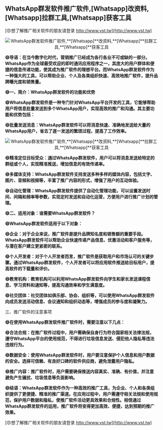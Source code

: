## **WhatsApp群发软件推广软件,**[Whatsapp]**改资料,**[Whatsapp]**拉群工具,**[Whatsapp]**获客工具**

[😍想了解推广相关软件的朋友请登录 http://www.vst.tw](http://www.vst.tw)

 <center><img src="https://vst.tw/MP4/tuiguang/png/0.png" alt="WhatsApp群发软件推广软件,**[Whatsapp]**改资料,**[Whatsapp]**拉群工具,**[Whatsapp]**获客工具"></center>

**😄导语：在当今数字化时代，营销推广已经成为各行各业不可或缺的一部分。WhatsApp作为全球最受欢迎的即时通讯应用程序之一，其庞大的用户群体和便捷的信息传递功能，使其成为推广软件的理想平台。而WhatsApp群发软件作为一种强大的工具，可以帮助企业、个人及各类组织快速、高效地推广软件，提升品牌曝光度和销售量。**

**😄一、简介：WhatsApp群发软件的功能和优势**

**😄WhatsApp群发软件是一种专门针对WhatsApp平台开发的工具，它能够帮助用户将信息批量发送到多个WhatsApp用户，实现高效的推广和沟通。其主要功能和优势包括：**

**😄批量发送消息：WhatsApp群发软件可以将消息快速、准确地发送给大量的WhatsApp用户，省去了逐一发送的繁琐过程，提高了工作效率。**

 <center><img src="https://vst.tw/MP4/tuiguang/png/7.png" alt="WhatsApp群发软件推广软件,**[Whatsapp]**改资料,**[Whatsapp]**拉群工具,**[Whatsapp]**获客工具"></center>

**😄精准定位目标受众：通过WhatsApp群发软件，用户可以将消息发送给特定的群组或个人，实现精准推送，增加信息的有效传递率。**

**😄多媒体支持：WhatsApp群发软件支持发送多种多样的媒体内容，包括文字、图片、音频和视频等，丰富了推广内容的形式，增强了用户的互动体验。**

**😄自动化管理：WhatsApp群发软件提供了自动化管理功能，可以设置发送时间、间隔和频率等参数，实现定时发送和自动化运营，方便用户进行推广计划的管理。**

**😄二、适用对象：谁需要WhatsApp群发软件？**

**😄WhatsApp群发软件适用于以下对象：**

**😄企业：对于企业来说，推广软件是提升品牌知名度和销售额的重要手段。WhatsApp群发软件可以帮助企业快速传递产品信息、优惠活动和客户服务等，与潜在客户建立更紧密的联系。**

**😄个人开发者：对于个人开发者而言，推广软件是获取用户和市场认可的关键步骤。通过WhatsApp群发软件，个人开发者可以将应用软件推送给目标用户，提高软件的下载量和评价。**

**😄教育机构：教育机构可以利用WhatsApp群发软件向学生和家长发送课程信息、学习资料和通知等，提高沟通效率和学生满意度。**

**😄社交团体：社交团体如俱乐部、协会、组织等，可以使用WhatsApp群发软件向成员发送活动信息、会议通知和组织动态等，增强成员的参与度和凝聚力。**

三、推广软件的注意事项

**😄在使用WhatsApp群发软件推广软件时，需要注意以下几点：**

**😄合法合规：在推广软件过程中，用户需确保自身行为符合国家相关法律法规，遵守WhatsApp平台的使用规范，不得进行垃圾信息发送、侵犯他人隐私等违法违规行为。**

**😄数据安全：使用WhatsApp群发软件时，用户要注意保护个人信息和用户数据的安全。选择可信赖、有良好口碑的软件供应商，避免泄露用户隐私。**

**😄推广内容：推广软件时，用户需要确保推送内容真实、准确、有价值，并注意避免产生骚扰、垃圾信息等负面影响。**

**😄结语：WhatsApp群发软件作为一种高效的推广工具，为企业、个人和各类组织提供了更便捷、精准的推广渠道。在应用过程中，用户需遵守相关法规和使用规范，保护用户数据和隐私，使推广软件活动更具效果和合规性。相信通过WhatsApp群发软件的运用，推广软件将变得更加高效、便捷，达到预期的推广效果。**

[😍想了解推广相关软件的朋友请登录 http://www.vst.tw](http://www.vst.tw)



